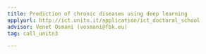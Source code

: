```yaml
---
title: Prediction of chronic diseases using deep learning
applyurl: http://ict.unitn.it/application/ict_doctoral_school
advisor: Venet Osmani (vosmani@fbk.eu)
tag: call_unitn3

---
```

